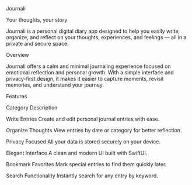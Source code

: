  Journali

Your thoughts, your story

Journali is a personal digital diary app designed to help you easily write, organize, and reflect on your thoughts, experiences, and feelings — all in a private and secure space.


 Overview

Journali offers a calm and minimal journaling experience focused on emotional reflection and personal growth.
With a simple interface and privacy-first design, it makes it easier to capture moments, revisit memories, and understand your journey.


 Features

 Category	                                          Description
 
Write Entries                   	Create and edit personal journal entries with ease.

Organize Thoughts	                View entries by date or category for better reflection.

Privacy Focused	                  All your data is stored securely on your device.

Elegant Interface               	A clean and modern UI built with SwiftUI.

Bookmark Favorites	              Mark special entries to find them quickly later.

Search Functionality	            Instantly search for any entry by keyword.
